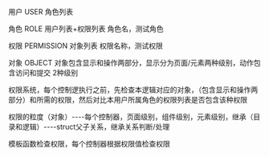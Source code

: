 用户		USER 			角色列表


角色		ROLE 			用户列表+权限列表		角色名，测试角色


权限		PERMISSION 		对象列表				权限名称，测试权限


对象		OBJECT 								对象包含显示和操作两部分，显示分为页面/元素两种级别，动作包含访问和提交 2种级别


权限系统，每个控制逻执行之前，先检查本逻辑对应的对象，（包含显示和操作两部分）和所需的权限，然后对比本用户所属角色的权限列表是否包含该种权限

权限的粒度（对象）----每个控制器，页面级别，组件级别，元素级别，继承（目录和逻辑）----struct父子关系，继承关系判断/处理

模板函数检查权限，每个控制器根据权限值检查权限
